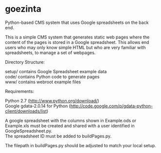 goezinta
========

Python-based CMS system that uses Google spreadsheets on the back end.  

This is a simple CMS system that generates static web pages where the content of the pages is stored in a Google spreadsheet.  This allows end users who may only know simple HTML but who are very familiar with spreadsheets, to manage a set of webpages.

Directory Structure:

setup/ contains Google Spreadsheet example data  
code/ contains Python code to generate pages  
www/ contains webroot example files

Requirements:

Python 2.7 (http://www.python.org/download/)  
Google gdata-2.0.14 for Python (http://code.google.com/p/gdata-python-client/downloads/list)

A google spreadsheet with the columns shown in Example.ods or Example.xls must be created and shared with a user identified in GoogleSpreadsheet.py.  
The spreadsheet ID must be added to buildPages.py.

The filepath in buildPages.py should be adjusted to match your local setup.


